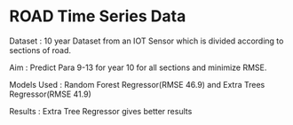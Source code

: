 # ROAD Time Series Data

Dataset  :  10 year Dataset from an IOT Sensor which is divided according to sections of road.

Aim  :  Predict Para 9-13 for year 10 for all sections and minimize RMSE.



Models Used  :  Random Forest Regressor(RMSE 46.9) and Extra Trees Regressor(RMSE 41.9)

Results  :  Extra Tree Regressor gives better results
